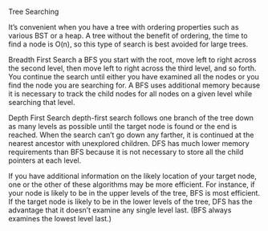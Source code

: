 Tree Searching

It’s convenient when you have a tree with ordering properties such as various BST or a heap.
A tree without the benefit of ordering, the time to find a node is O(n), so this type of search is best avoided for large trees.

Breadth First Search
a BFS you start with the root, move left to right across the second level, then move left to right across the third level, and so forth. You continue the search until either you have examined all the nodes or you find the node you are searching for. A BFS uses additional memory because it is necessary to track the child nodes for all nodes on a given level while searching that level.

Depth First Search
depth-first search follows one branch of the tree down as many levels as possible until the target node is found or the end is reached. When the search can’t go down any farther, it is continued at the nearest ancestor with unexplored children. DFS has much lower memory requirements than BFS because it is not necessary to store all the child pointers at each level.


If you have additional information on the likely location of your target node, one or the other of these algorithms may be more efficient. For instance, if your node is likely to be in the upper levels of the tree, BFS is most efficient. If the target node is likely to be in the lower levels of the tree, DFS has the advantage that it doesn’t examine any single level last. (BFS always examines the lowest level last.)
